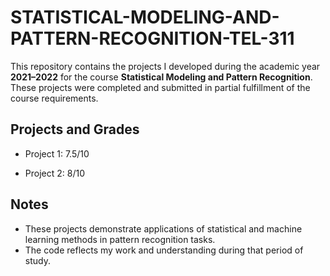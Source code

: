 # STATISTICAL-MODELING-AND-PATTERN-RECOGNITION-TEL-311

This repository contains the projects I developed during the academic year **2021–2022** for the course **Statistical Modeling and Pattern Recognition**.  
These projects were completed and submitted in partial fulfillment of the course requirements.

## Projects and Grades

- Project 1: 7.5/10

- Project 2: 8/10

## Notes
- These projects demonstrate applications of statistical and machine learning methods in pattern recognition tasks.  
- The code reflects my work and understanding during that period of study.
